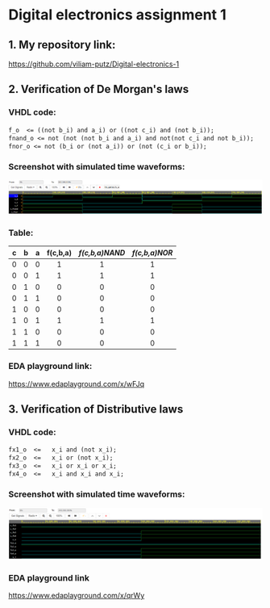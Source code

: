 # Digital electronics assignment 1

## 1. My repository link:
https://github.com/viliam-putz/Digital-electronics-1

## 2. Verification of De Morgan's laws

### VHDL code:
```
f_o  <= ((not b_i) and a_i) or ((not c_i) and (not b_i));
fnand_o <= not (not (not b_i and a_i) and not(not c_i and not b_i));
fnor_o <= not (b_i or (not a_i)) or (not (c_i or b_i));
```
### Screenshot with simulated time waveforms:
![](https://github.com/viliam-putz/Digital-electronics-1/blob/main/de1%20uloha1-1.png)

### Table:

| **c** | **b** |**a** | **f(c,b,a)** | ***f(c,b,a)NAND*** | ***f(c,b,a)NOR*** |
| :-: | :-: | :-: | :-: | :-: | :-: |
|0|0|0|1|1|1|
|0|0|1|1|1|1|
|0|1|0|0|0|0|
|0|1|1|0|0|0|
|1|0|0|0|0|0|
|1|0|1|1|1|1|
|1|1|0|0|0|0|
|1|1|1|0|0|0|

### EDA playground link:
https://www.edaplayground.com/x/wFJq

## 3. Verification of Distributive laws

### VHDL code:
```
fx1_o  <=   x_i and (not x_i);
fx2_o  <=   x_i or (not x_i);
fx3_o  <=   x_i or x_i or x_i;
fx4_o  <=   x_i and x_i and x_i;
```

### Screenshot with simulated time waveforms:
![](https://github.com/viliam-putz/Digital-electronics-1/blob/main/de1%20uloha1-2.png)

### EDA playground link
https://www.edaplayground.com/x/qrWy
